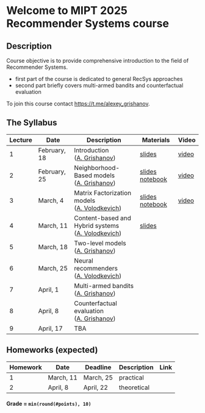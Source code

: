 # Welcome to MIPT 2025 Recommender Systems course

## Description

Course objective is to provide comprehensive introduction to the field of Recommender Systems.

- first part of the course is dedicated to general RecSys approaches
- second part briefly covers multi-armed bandits and counterfactual evaluation

To join this course contact https://t.me/alexey_grishanov.

## The Syllabus

| Lecture | Date         | Description                                                                            | Materials                                                                                                       | Video                                             |
| ------- | ------------ | -------------------------------------------------------------------------------------- | --------------------------------------------------------------------------------------------------------------- | ------------------------------------------------- |
| 1       | February, 18 | Introduction<br /> ([A. Grishanov](https://github.com/shashist)) | [slides](week_01_introduction/rs_lecture01.pdf) | [video](https://www.youtube.com/live/otP9_cOBX9Q) |
| 2       | February, 25 | Neighborhood-Based models<br /> ([A. Grishanov](https://github.com/shashist)) | [slides](week_02_neighbourhood_based/rs_lecture02.pdf) [notebook](week_02_neighbourhood_based/rs_seminar1.ipynb) | [video](https://youtube.com/live/OvwZd_h0M0M) |
| 3       | March, 4     | Matrix Factorization models<br /> ([A. Volodkevich](https://github.com/monkey0head)) | [slides](week_03_matrix_factorization/rs_lecture03.pdf) [notebook](week_03_matrix_factorization/rs_seminar_svd.ipynb) | [video](https://www.youtube.com/live/zK9nFFEnTrg) |
| 4       | March, 11    | Content-based and Hybrid systems<br /> ([A. Volodkevich](https://github.com/monkey0head)) |  [slides](week_04_hybrid/rs_lecture04.pdf) | |
| 5       | March, 18    | Two-level models<br /> ([A. Grishanov](https://github.com/shashist)) | | |
| 6       | March, 25    | Neural recommenders<br /> ([A. Volodkevich](https://github.com/monkey0head)) | | |
| 7       | April, 1     | Multi-armed bandits<br /> ([A. Grishanov](https://github.com/shashist)) | | |
| 8       | April, 8     | Counterfactual evaluation<br /> ([A. Grishanov](https://github.com/shashist)) | | |
| 9       | April, 17    | TBA | | |

## Homeworks (expected)

| Homework | Date      | Deadline  | Description | Link                                  |
| -------- |-----------|-----------| ----------- |---------------------------------------|
| 1        | March, 11 | March, 25 | practical   | |
| 2        | April, 8  | April, 22 | theoretical | |

#### Grade = `min(round(#points), 10)`
